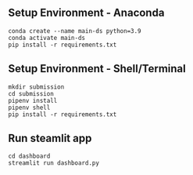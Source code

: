 ## Setup Environment - Anaconda

```
conda create --name main-ds python=3.9
conda activate main-ds
pip install -r requirements.txt
```

## Setup Environment - Shell/Terminal

```
mkdir submission
cd submission
pipenv install
pipenv shell
pip install -r requirements.txt
```

## Run steamlit app

```
cd dashboard
streamlit run dashboard.py
```
